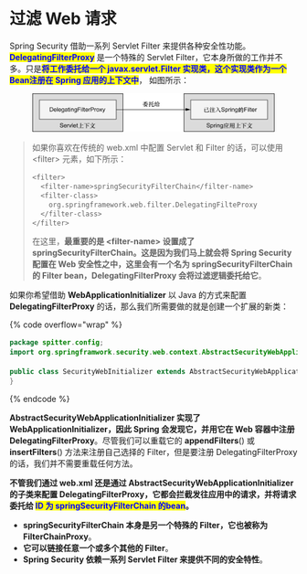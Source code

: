 # 过滤 Web 请求

Spring Security 借助一系列 Servlet Filter 来提供各种安全性功能。<mark style="color:blue;">**DelegatingFilterProxy**</mark> 是一个特殊的 Servlet Filter，它本身所做的工作并不多。只是<mark style="color:blue;">**将工作委托给一个 javax.servlet.Filter 实现类，这个实现类作为一个Bean注册在 Spring 应用的上下文中**</mark>， 如图所示：

<figure><img src="../../.gitbook/assets/image (2) (1).png" alt=""><figcaption></figcaption></figure>

> 如果你喜欢在传统的 web.xml 中配置 Servlet 和 Filter 的话，可以使用 \<filter> 元素，如下所示：
>
> ```markup
> <filter>
>   <filter-name>springSecurityFilterChain</filter-name>
>   <filter-class>
>     org.springframework.web.filter.DelegatingFilteProxy
>   </filter-class>
> </filter>
> ```
>
> 在这里，**最重要的是 \<filter-name> 设置成了 springSecurityFilterChain。**这是因为我们**马上就会将 Spring Security 配置在 Web 安全性之中，这里会有一个名为 springSecurityFilterChain 的 Filter bean，DelegatingFilterProxy 会将过滤逻辑委托给它**。

如果你希望借助 **WebApplicationInitializer** 以 Java 的方式来配置 **DelegatingFilterProxy** 的话，那么我们所需要做的就是创建一个扩展的新类：

{% code overflow="wrap" %}
```java
package spitter.config;
import org.springframwork.security.web.context.AbstractSecurityWebApplicationInitializer;

public class SecurityWebInitializer extends AbstractSecurityWebApplicationInitializer{
}
```
{% endcode %}

**AbstractSecurityWebApplicationInitializer 实现了 WebApplicationInitializer，因此 Spring 会发现它，并用它在 Web 容器中注册 DelegatingFilterProxy**。尽管我们可以重载它的 **appendFilters**() 或 **insertFilters**() 方法来注册自己选择的 Filter，但是要注册 DelegatingFilterProxy 的话，我们并不需要重载任何方法。

**不管我们通过 web.xml 还是通过 AbstractSecurityWebApplicationInitializer 的子类来配置 DelegatingFilterProxy，它都会拦截发往应用中的请求，并将请求委托给 **<mark style="color:blue;">**ID 为 springSecurityFilterChain 的bean**</mark>**。**

* **springSecurityFilterChain 本身是另一个特殊的 Filter，它也被称为FilterChainProxy**。
* **它可以链接任意一个或多个其他的 Filter**。
* **Spring Security 依赖一系列 Servlet Filter 来提供不同的安全特性**。
